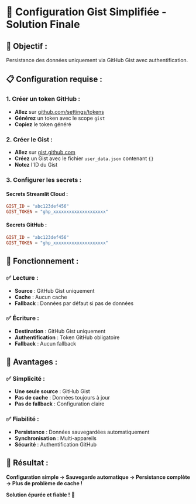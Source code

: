 # 🔑 Configuration Gist Simplifiée - Solution Finale

## 🎯 **Objectif :**
Persistance des données uniquement via GitHub Gist avec authentification.

## 📋 **Configuration requise :**

### **1. Créer un token GitHub :**
- **Allez** sur [github.com/settings/tokens](https://github.com/settings/tokens)
- **Générez** un token avec le scope `gist`
- **Copiez** le token généré

### **2. Créer le Gist :**
- **Allez** sur [gist.github.com](https://gist.github.com)
- **Créez** un Gist avec le fichier `user_data.json` contenant `{}`
- **Notez** l'ID du Gist

### **3. Configurer les secrets :**

#### **Secrets Streamlit Cloud :**
```toml
GIST_ID = "abc123def456"
GIST_TOKEN = "ghp_xxxxxxxxxxxxxxxxxxxx"
```

#### **Secrets GitHub :**
```toml
GIST_ID = "abc123def456"
GIST_TOKEN = "ghp_xxxxxxxxxxxxxxxxxxxx"
```

## 🔧 **Fonctionnement :**

### **✅ Lecture :**
- **Source** : GitHub Gist uniquement
- **Cache** : Aucun cache
- **Fallback** : Données par défaut si pas de données

### **✅ Écriture :**
- **Destination** : GitHub Gist uniquement
- **Authentification** : Token GitHub obligatoire
- **Fallback** : Aucun fallback

## 🎯 **Avantages :**

### **✅ Simplicité :**
- **Une seule source** : GitHub Gist
- **Pas de cache** : Données toujours à jour
- **Pas de fallback** : Configuration claire

### **✅ Fiabilité :**
- **Persistance** : Données sauvegardées automatiquement
- **Synchronisation** : Multi-appareils
- **Sécurité** : Authentification GitHub

## 🚀 **Résultat :**

**Configuration simple → Sauvegarde automatique → Persistance complète → Plus de problème de cache !**

**Solution épurée et fiable !** 🎉
